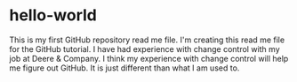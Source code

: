 # hello-world
This is my first GitHub repository read me file.
I'm creating this read me file for the GitHub tutorial.  I have had experience with change control with my job at Deere & Company.  I think my experience with change control will help me figure out GitHub.  It is just different than what I am used to.
